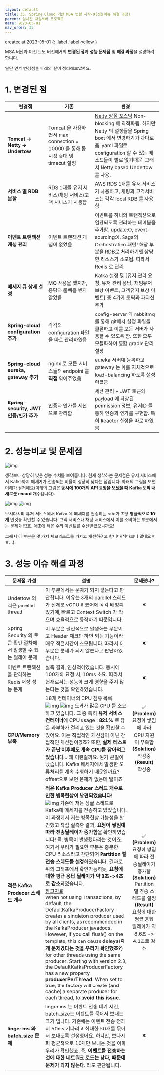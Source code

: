 ```yaml
---
layout: default
title: 35. Spring Cloud 기반 MSA 변환 시작-9(성능이슈 해결 과정)
parent: 실시간 채팅서버 프로젝트
date: 2023-05-01
nav_order: 35
---
```

created at 2023-05-01
{: .label .label-yellow }

MSA 버전과 이전 모노 버전에서의 **변경된 점**과 **성능 문제점** 및 **해결 과정**을 설명하려 합니다.

일단 먼저 변경점을 아래와 같이 정리해보았어요.

# 1. 변경된 점

| 변경점                                 | 기존                                                             | 변경                                                                                                                                                                                                                 |
|-------------------------------------|----------------------------------------------------------------|--------------------------------------------------------------------------------------------------------------------------------------------------------------------------------------------------------------------|
| **Tomcat -> Netty -> Undertow**     | Tomcat 을 사용하면서 max connection = 10000 을 통해 동시성 증대 및 timeout 설정 | [Netty 장점 포스팅](https://ghkdqhrbals.github.io/portfolios/docs/Java/6/) Non-blocking 에 최적화됨. 하지만 Netty 의 설정들을 Spring boot 에서 변경하기가 까다로움. yaml 파일로 configuration 할 수 있는 메소드들이 별로 없기때문. 그래서 Netty based Undertow 를 사용. |
| **서비스 별 RDB 분할**                    | RDS 1대를 유저 서비스/채팅 서비스/고객 서비스가 사용함                              | AWS RDS 1대를 유저 서비스가 사용하고, 채팅과 고객서비스는 각각 local RDB 를 사용함                                                                                                                                                            |
| **이벤트 트랜젝션 캐싱 관리**                  | 이벤트 트랜젝션 개념이 없었음                                               | 이벤트를 하나의 트랜젝션으로 일관되도록 관리하는 테이블을 추가함. update:O, event-sourcing:X. Saga의 Orchestration 패턴! 해당 부분을 RDB로 처리하기엔 상당한 리소스가 소모됨. 따라서 Redis 로 관리.                                                                           |
| **메세지 큐 상세 설정**                     | MQ 사용을 했지만, 응답과 롤백을 받지 않았음                                     | Kafka 설정 및 [유저 관리 요청, 유저 관리 응답, 채팅유저 보상 이벤트, 고객유저 보상 이벤트] 총 4가지 토픽과 파티션 추가                                                                                                                                         |
| **Spring-cloud configuration 추가**   | 각각의 configuration 파일을 따로 관리하였음                                 | config-server 와 rabbitmq 를 통해 git에서 설정 파일을 클론하고 이를 모든 서버가 사용할 수 있도록 함. 또한 모두 모듈화하여 통합 gradle 관리 설정                                                                                                                 |
| **Spring-cloud eureka, gateway 추가** | nginx 로 모든 서비스들의 endpoint 를 **직접** 엮어주었음                       | eureka 서버에 등록하고 gateway 는 이를 자체적으로 load-balancing 하도록 설정하였음                                                                                                                                                        |
| **Spring-security, JWT 인증/인가 추가**   | 인증과 인가를 세션으로 관리함                                               | 세션 관리 + JWT 토큰의 payload 에 저장된 permission 정보, 유저ID 를 통해 인증과 인가를 구현함. 특히 Reactor 설정을 따로 하였음                                                                                                                          |


# 2. 성능비교 및 문제점

![img](../../../assets/img/msa/113.svg)

생각보다 상당히 낮은 성능 수치를 보여줍니다. 현재 생각하는 문제점은 유저 서비스에서 Kafka까지 메세지가 전송되는 비율이 상당히 낮다는 점입니다. 아래의 그림을 보면 이해가 될거에요(아래의 그림은 **동시에 100개의 API 요청을 보냈을 때 Kafka 토픽 내 새로운 record 개수**입니다).

![img](../../../assets/img/msa/115.png)
![img](../../../assets/img/msa/116.png)

보시다시피 유저 서비스에서 Kafka 에 메세지를 전송하는 rate가 초당 **평균적으로 10개** 인것을 확인할 수 있습니다. 고객 서비스나 채팅 서비스에서 이를 소비하는 부분에서는 문제가 없죠. 애초에 적은 수의 이벤트를 수신받았으니까요!

그래서 이 부분을 몇 가지 체크리스트를 가지고 개선하려고 합니다(적다보니 많네요ㅎㅎ...).

# 3. 성능 이슈 해결 과정

| 문제점 가설                                  | 설명                                                                                                                                                                                                                                                                                                                                                                            |                                                                         문제였나?                                                                         |
|-----------------------------------------|-------------------------------------------------------------------------------------------------------------------------------------------------------------------------------------------------------------------------------------------------------------------------------------------------------------------------------------------------------------------------------|:-----------------------------------------------------------------------------------------------------------------------------------------------------:|
| Undertow 의 적은 parellel thread           | 이 부분에서는 문제가 되지 않는다고 판단합니다. 이유는 8개의 parellel 스레드가 실제로 vCPU 8 코어에 각각 배정되었기에, 빠르고 Context Switch 가 작으며 효율적으로 동작하기 때문입니다.                                                                                                                                                                                                                                                         | ❌                                                                                                                                                                                                                                                                                                                                                                     |
| Spring Security 의 토큰 확인 절차에서 발생할 수 있는 딜레이 문제 | 이 부분은 필연적으로 발생하는 부분이고 Header 체크만 하면 되는 기능이라 매우 적은시간이 소모됩니다. 따라서 이 부분은 문제가 되지 않는다고 판단하였습니다.                                                                                                                                                                                                                                                                                    | ❌                                                                                                                                                                                                                                                                                                                                                                     |
| 이벤트 트랜젝션을 관리하는 Redis 저장 성능 문제           | 실측 결과, 인상적이였습니다. 동시에 100개의 요청 시, 10ms 소요. 따라서 현재로써는 성능에 크게 영향을 주지 않는다는 것을 확인하였습니다.                                                                                                                                                                                                                                                                                            |                                                                           ❌                                                                           |
| **CPU/Memory 부족**                       | 18개 컨테이너의 CPU 점유 목록 ![img](../../../assets/img/msa/117.png) ![img](../../../assets/img/msa/118.png) 도커가 많은 CPU 를 소모하고 있습니다. 그 중 특히 **유저 서비스 컨테이너**에 CPU usage : **821%** 로 많은 과부하가 걸리고 있는 것을 확인할 수 있어요. 이는 직접적인 개선점이 아닌 간접적인 개선점이겠죠? 또한, **실제 테스트가 끝난 이후에도 계속 CPU를 잡아먹고 있습니다**... 왜 이런걸까요. 뭔가 큰일이 났습니다. Kafka 메세지에서 발생한 오류처리를 계속 수행하기 때문일까요? offset으로 보면 문제가 없는데 말이죠.         |                          ✅<br/>**(Problem)**<br/>요청이 쌓임에 따라 CPU 자원이 부족함<br/>**(Solution)**<br/>작성중<br/>**(Result)**<br/>작성중                           |
| **적은 Kafka Producer 스레드 개수**                | **적은 Kafka Producer 스레드 개수로 인한 병목현상이 발견되었습니다!**<br/> ![img](../../../assets/img/msa/125.svg) 기존에 저는 싱글 스레드로 Kafka에 메세지를 전송하고 있었습니다. 이 과정에서 저는 병목현상 가능성을 발견했고 직접 실측한 결과, **요청이 쌓임에 따라 전송딜레이가 증가함**을 확인하였습니다! 즉, 병목이 발생했다라는 것이죠. 여기서 우리가 필요한 부분은 충분한 CPU 리소스라고 판단되어 **Partition 별 전송 스레드를 설정**하였습니다. 결과로 위의 그래프에서 확인가능하듯, **요청에 대한 평균 응답 딜레이가 약 8초->4초로 감소**되었습니다.<br/>[참고자료](https://docs.spring.io/spring-kafka/docs/2.5.0.RC1/reference/html/#exactly-once)<br/>When not using Transactions, by default, the DefaultKafkaProducerFactory creates a singleton producer used by all clients, as recommended in the KafkaProducer javadocs. However, if you call flush() on the template, this can cause **delays**(**이게 문제였다는 것을 우리가 확인했죠?**) for other threads using the same producer. Starting with version 2.3, the DefaultKafkaProducerFactory has a new property **producerPerThread**. When set to true, the factory will create (and cache) a separate producer for each thread, to **avoid this issue**. | ✅<br/>**(Problem)**<br/>요청이 쌓임에 따라 전송딜레이가 증가함<br/>**(Solution)**<br/>Partition 별 전송 스레드를 설정<br/>**(Result)**<br/>요청에 대한 평균 응답 딜레이가 약 8.6초 -> 4.1초로 감소 |
| **linger.ms 와 batch_size 문제**           | linger.ms 는 이벤트 전송 대기 시간, batch_size는 이벤트를 묶어서 보내는 크기 입니다. 기존에는 이벤트 전송 전까지 50ms 기다리고 최대한 50개를 묶어서 보내도록 설정했어요. 하지만, 보다시피 평균적으로 10개만 보내는 것을 이미 우리가 확인했죠. 즉, **이벤트를 전송하는 것에 대한 네트워크 로드는 낮다, 때문에 문제가 되지 않는다**. 라도 판단됩니다.                                                                                                                                                          |                                                                           ❌                                                                           |


